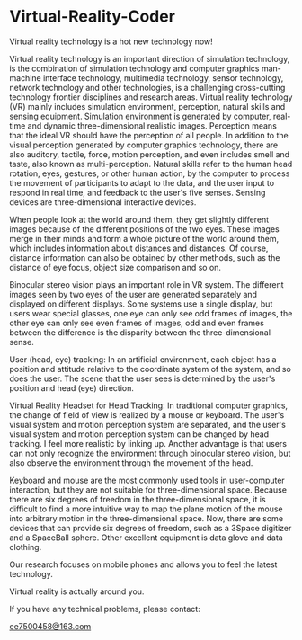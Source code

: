 # Virtual-Reality-Coder
Virtual reality technology is a hot new technology now!


Virtual reality technology is an important direction of simulation technology, is the combination of simulation technology and computer graphics man-machine interface technology, multimedia technology, sensor technology, network technology and other technologies, is a challenging cross-cutting technology frontier disciplines and research areas. Virtual reality technology (VR) mainly includes simulation environment, perception, natural skills and sensing equipment. Simulation environment is generated by computer, real-time and dynamic three-dimensional realistic images. Perception means that the ideal VR should have the perception of all people. In addition to the visual perception generated by computer graphics technology, there are also auditory, tactile, force, motion perception, and even includes smell and taste, also known as multi-perception. Natural skills refer to the human head rotation, eyes, gestures, or other human action, by the computer to process the movement of participants to adapt to the data, and the user input to respond in real time, and feedback to the user's five senses. Sensing devices are three-dimensional interactive devices.

When people look at the world around them, they get slightly different images because of the different positions of the two eyes. These images merge in their minds and form a whole picture of the world around them, which includes information about distances and distances. Of course, distance information can also be obtained by other methods, such as the distance of eye focus, object size comparison and so on.

Binocular stereo vision plays an important role in VR system. The different images seen by two eyes of the user are generated separately and displayed on different displays. Some systems use a single display, but users wear special glasses, one eye can only see odd frames of images, the other eye can only see even frames of images, odd and even frames between the difference is the disparity between the three-dimensional sense.

User (head, eye) tracking: In an artificial environment, each object has a position and attitude relative to the coordinate system of the system, and so does the user. The scene that the user sees is determined by the user's position and head (eye) direction.

Virtual Reality Headset for Head Tracking: In traditional computer graphics, the change of field of view is realized by a mouse or keyboard. The user's visual system and motion perception system are separated, and the user's visual system and motion perception system can be changed by head tracking. I feel more realistic by linking up. Another advantage is that users can not only recognize the environment through binocular stereo vision, but also observe the environment through the movement of the head.

Keyboard and mouse are the most commonly used tools in user-computer interaction, but they are not suitable for three-dimensional space. Because there are six degrees of freedom in the three-dimensional space, it is difficult to find a more intuitive way to map the plane motion of the mouse into arbitrary motion in the three-dimensional space. Now, there are some devices that can provide six degrees of freedom, such as a 3Space digitizer and a SpaceBall sphere. Other excellent equipment is data glove and data clothing.


Our research focuses on mobile phones and allows you to feel the latest technology.

Virtual reality is actually around you.

If you have any technical problems, please contact:

ee7500458@163.com
